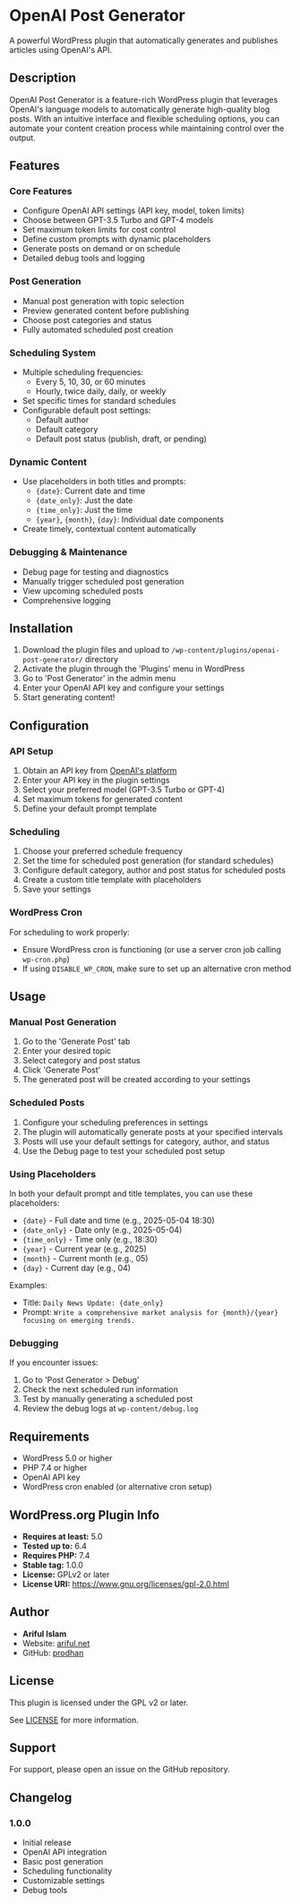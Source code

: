 # OpenAI Post Generator

A powerful WordPress plugin that automatically generates and publishes articles using OpenAI's API.

## Description

OpenAI Post Generator is a feature-rich WordPress plugin that leverages OpenAI's language models to automatically generate high-quality blog posts. With an intuitive interface and flexible scheduling options, you can automate your content creation process while maintaining control over the output.

## Features

### Core Features
- Configure OpenAI API settings (API key, model, token limits)
- Choose between GPT-3.5 Turbo and GPT-4 models
- Set maximum token limits for cost control
- Define custom prompts with dynamic placeholders
- Generate posts on demand or on schedule
- Detailed debug tools and logging

### Post Generation
- Manual post generation with topic selection
- Preview generated content before publishing
- Choose post categories and status
- Fully automated scheduled post creation

### Scheduling System
- Multiple scheduling frequencies:
  - Every 5, 10, 30, or 60 minutes
  - Hourly, twice daily, daily, or weekly
- Set specific times for standard schedules
- Configurable default post settings:
  - Default author
  - Default category
  - Default post status (publish, draft, or pending)

### Dynamic Content
- Use placeholders in both titles and prompts:
  - `{date}`: Current date and time
  - `{date_only}`: Just the date
  - `{time_only}`: Just the time
  - `{year}`, `{month}`, `{day}`: Individual date components
- Create timely, contextual content automatically

### Debugging & Maintenance
- Debug page for testing and diagnostics
- Manually trigger scheduled post generation
- View upcoming scheduled posts
- Comprehensive logging

## Installation

1. Download the plugin files and upload to `/wp-content/plugins/openai-post-generator/` directory
2. Activate the plugin through the 'Plugins' menu in WordPress
3. Go to 'Post Generator' in the admin menu
4. Enter your OpenAI API key and configure your settings
5. Start generating content!

## Configuration

### API Setup
1. Obtain an API key from [OpenAI's platform](https://platform.openai.com/)
2. Enter your API key in the plugin settings
3. Select your preferred model (GPT-3.5 Turbo or GPT-4)
4. Set maximum tokens for generated content
5. Define your default prompt template

### Scheduling
1. Choose your preferred schedule frequency
2. Set the time for scheduled post generation (for standard schedules)
3. Configure default category, author and post status for scheduled posts
4. Create a custom title template with placeholders
5. Save your settings

### WordPress Cron
For scheduling to work properly:
- Ensure WordPress cron is functioning (or use a server cron job calling `wp-cron.php`)
- If using `DISABLE_WP_CRON`, make sure to set up an alternative cron method

## Usage

### Manual Post Generation
1. Go to the 'Generate Post' tab
2. Enter your desired topic
3. Select category and post status
4. Click 'Generate Post'
5. The generated post will be created according to your settings

### Scheduled Posts
1. Configure your scheduling preferences in settings
2. The plugin will automatically generate posts at your specified intervals
3. Posts will use your default settings for category, author, and status
4. Use the Debug page to test your scheduled post setup

### Using Placeholders
In both your default prompt and title templates, you can use these placeholders:
- `{date}` - Full date and time (e.g., 2025-05-04 18:30)
- `{date_only}` - Date only (e.g., 2025-05-04)
- `{time_only}` - Time only (e.g., 18:30)
- `{year}` - Current year (e.g., 2025)
- `{month}` - Current month (e.g., 05)
- `{day}` - Current day (e.g., 04)

Examples:
- Title: `Daily News Update: {date_only}`
- Prompt: `Write a comprehensive market analysis for {month}/{year} focusing on emerging trends.`

### Debugging
If you encounter issues:
1. Go to 'Post Generator > Debug'
2. Check the next scheduled run information
3. Test by manually generating a scheduled post
4. Review the debug logs at `wp-content/debug.log`

## Requirements

- WordPress 5.0 or higher
- PHP 7.4 or higher
- OpenAI API key
- WordPress cron enabled (or alternative cron setup)

## WordPress.org Plugin Info

* **Requires at least:** 5.0
* **Tested up to:** 6.4
* **Requires PHP:** 7.4
* **Stable tag:** 1.0.0
* **License:** GPLv2 or later
* **License URI:** https://www.gnu.org/licenses/gpl-2.0.html

## Author

- **Ariful Islam**
- Website: [ariful.net](https://ariful.net)
- GitHub: [prodhan](https://github.com/prodhan/openai-post-generator)

## License

This plugin is licensed under the GPL v2 or later.

See [LICENSE](https://www.gnu.org/licenses/gpl-2.0.html) for more information.

## Support

For support, please open an issue on the GitHub repository.

## Changelog

### 1.0.0
- Initial release
- OpenAI API integration
- Basic post generation
- Scheduling functionality
- Customizable settings
- Debug tools 